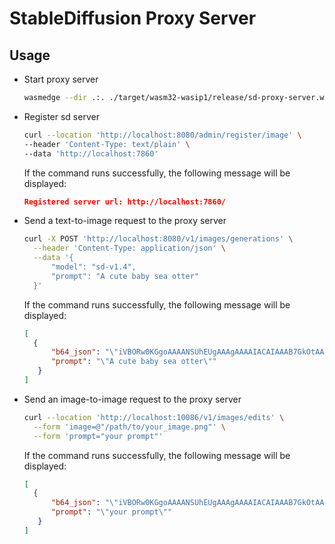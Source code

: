 # StableDiffusion Proxy Server

## Usage

- Start proxy server

  ```bash
  wasmedge --dir .:. ./target/wasm32-wasip1/release/sd-proxy-server.wasm
  ```

- Register sd server

  ```bash
  curl --location 'http://localhost:8080/admin/register/image' \
  --header 'Content-Type: text/plain' \
  --data 'http://localhost:7860'
  ```

  If the command runs successfully, the following message will be displayed:

  ```json
  Registered server url: http://localhost:7860/
  ```

- Send a text-to-image request to the proxy server

  ```bash
  curl -X POST 'http://localhost:8080/v1/images/generations' \
    --header 'Content-Type: application/json' \
    --data '{
        "model": "sd-v1.4",
        "prompt": "A cute baby sea otter"
    }'
  ```

  If the command runs successfully, the following message will be displayed:

  ```json
  [
    {
        "b64_json": "\"iVBORw0KGgoAAAANSUhEUgAAAgAAAAIACAIAAAB7GkOtAAAAxHRFW...\"",
        "prompt": "\"A cute baby sea otter\""
     }
  ]
  ```

- Send an image-to-image request to the proxy server

  ```bash
  curl --location 'http://localhost:10086/v1/images/edits' \
    --form 'image=@"/path/to/your_image.png"' \
    --form 'prompt="your prompt"'
  ```

  If the command runs successfully, the following message will be displayed:

  ```json
  [
    {
        "b64_json": "\"iVBORw0KGgoAAAANSUhEUgAAAgAAAAIACAIAAAB7GkOtAAAAxHRFW...\"",
        "prompt": "\"your prompt\""
     }
  ]
  ```
